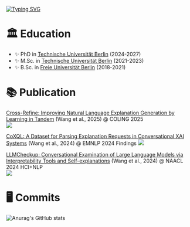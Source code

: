 [![Typing SVG](https://readme-typing-svg.herokuapp.com?font=Fira+Code&pause=1000&random=false&width=435&lines=Hi%2C+I'm+Qianli+Wang)](https://git.io/typing-svg)

# 🏛️ Education
- ✨ PhD in [Technische Universität Berlin](https://www.tu.berlin/) (2024-2027)
- ✨ M.Sc. in [Technische Universität Berlin](https://www.tu.berlin/) (2021-2023)
- ✨ B.Sc. in [Freie Universität Berlin](https://www.fu-berlin.de/) (2018-2021)

# 📚 Publication
[Cross-Refine: Improving Natural Language Explanation Generation by Learning in Tandem](https://arxiv.org/abs/2409.07123) (Wang et al., 2025) @ COLING 2025  
<a align="center" href="https://github.com/qiaw99/Cross-Refine">
   <img src="https://github-readme-stats.vercel.app/api/pin/?username=qiaw99&repo=Cross-Refine&show_owner=true"/>
</a>

[CoXQL: A Dataset for Parsing Explanation Requests in Conversational XAI Systems](https://arxiv.org/abs/2406.08101) (Wang et al., 2024) @ EMNLP 2024 Findings
<a align="center" href="https://github.com/DFKI-NLP/CoXQL">
   <img src="https://github-readme-stats.vercel.app/api/pin/?username=dfki-nlp&repo=CoXQL&show_owner=true"/>
</a>

[LLMCheckup: Conversational Examination of Large Language Models via Interpretability Tools and Self-explanations](https://arxiv.org/abs/2310.05592) (Wang et al., 2024) @ NAACL 2024 HCI+NLP  
<a align="center" href="https://github.com/DFKI-NLP/LLMCheckup">
   <img src="https://github-readme-stats.vercel.app/api/pin/?username=dfki-nlp&repo=LLMCheckup&show_owner=true"/>
</a>

# 🖥 Commits
![Anurag's GitHub stats](https://github-readme-stats.vercel.app/api?username=qiaw99&show_icons=true&theme=tokyonight)




